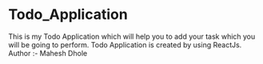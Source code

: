# Todo_Application
This is my Todo Application which will help you to add your task which you will be going to perform. Todo Application is created by using ReactJs.
<br>
Author :- Mahesh Dhole
